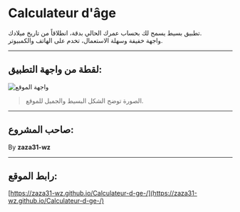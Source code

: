 # Calculateur d'âge

تطبيق بسيط يسمح لك بحساب عمرك الحالي بدقة، انطلاقاً من تاريخ ميلادك.  
واجهة خفيفة وسهلة الاستعمال، تخدم على الهاتف والكمبيوتر.

---

## لقطة من واجهة التطبيق:

![واجهة الموقع](screenshot.png)

> الصورة توضح الشكل البسيط والجميل للموقع.

---

## صاحب المشروع:
By **zaza31-wz**

---

## رابط الموقع:
[https://zaza31-wz.github.io/Calculateur-d-ge-/](https://zaza31-wz.github.io/Calculateur-d-ge-/)
